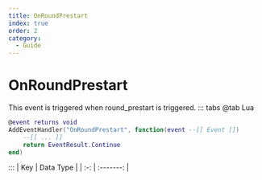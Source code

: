 ```yaml
---
title: OnRoundPrestart
index: true
order: 2
category:
  - Guide
---
```


# OnRoundPrestart
This event is triggered when round_prestart is triggered.
::: tabs
@tab Lua
```lua
@event returns void
AddEventHandler("OnRoundPrestart", function(event --[[ Event ]])
    --[[ ... ]]
    return EventResult.Continue
end)
```

:::
| Key | Data Type |
| :-: | :-------: |
